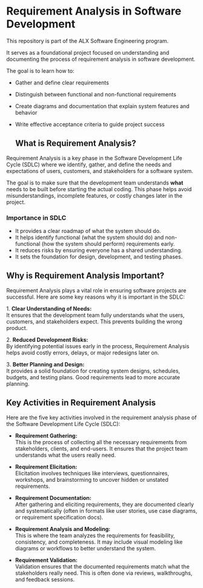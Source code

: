 # Requirement Analysis in Software Development

This repository is part of the ALX Software Engineering program.

It serves as a foundational project focused on understanding and documenting the process of requirement analysis in software development.

The goal is to learn how to:
- Gather and define clear requirements
- Distinguish between functional and non-functional requirements
- Create diagrams and documentation that explain system features and behavior
- Write effective acceptance criteria to guide project success

  ## What is Requirement Analysis?

Requirement Analysis is a key phase in the Software Development Life Cycle (SDLC) where we identify, gather, and define the needs and expectations of users, customers, and stakeholders for a software system. 

The goal is to make sure that the development team understands **what** needs to be built before starting the actual coding. This phase helps avoid misunderstandings, incomplete features, or costly changes later in the project.

### Importance in SDLC
-  It provides a clear roadmap of what the system should do.
-  It helps identify functional (what the system should do) and non-functional (how the system should perform) requirements early.
-  It reduces risks by ensuring everyone has a shared understanding.
-  It sets the foundation for design, development, and testing phases.

  ## Why is Requirement Analysis Important?

Requirement Analysis plays a vital role in ensuring software projects are successful. Here are some key reasons why it is important in the SDLC:

1️. **Clear Understanding of Needs:**  
It ensures that the development team fully understands what the users, customers, and stakeholders expect. This prevents building the wrong product.

2️. **Reduced Development Risks:**  
By identifying potential issues early in the process, Requirement Analysis helps avoid costly errors, delays, or major redesigns later on.

3️. **Better Planning and Design:**  
It provides a solid foundation for creating system designs, schedules, budgets, and testing plans. Good requirements lead to more accurate planning.



## Key Activities in Requirement Analysis

Here are the five key activities involved in the requirement analysis phase of the Software Development Life Cycle (SDLC):

- **Requirement Gathering:**  
  This is the process of collecting all the necessary requirements from stakeholders, clients, and end-users. It ensures that the project team understands what the users really need.

- **Requirement Elicitation:**  
  Elicitation involves techniques like interviews, questionnaires, workshops, and brainstorming to uncover hidden or unstated requirements.

- **Requirement Documentation:**  
  After gathering and eliciting requirements, they are documented clearly and systematically (often in formats like user stories, use case diagrams, or requirement specification docs).

- **Requirement Analysis and Modeling:**  
  This is where the team analyzes the requirements for feasibility, consistency, and completeness. It may include visual modeling like diagrams or workflows to better understand the system.

- **Requirement Validation:**  
  Validation ensures that the documented requirements match what the stakeholders really need. This is often done via reviews, walkthroughs, and feedback sessions.





